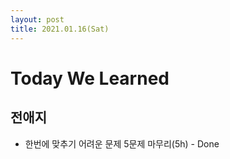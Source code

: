 ```yaml
---
layout: post
title: 2021.01.16(Sat)
---
```

# Today We Learned

## 전애지

- 한번에 맞추기 어려운 문제 5문제 마무리(5h) - Done

